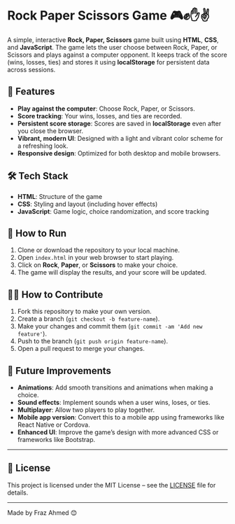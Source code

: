 # Rock Paper Scissors Game 🎮✊✋✌️

A simple, interactive **Rock, Paper, Scissors** game built using **HTML**, **CSS**, and **JavaScript**. The game lets the user choose between Rock, Paper, or Scissors and plays against a computer opponent. It keeps track of the score (wins, losses, ties) and stores it using **localStorage** for persistent data across sessions.

## 🌟 Features

- **Play against the computer**: Choose Rock, Paper, or Scissors.
- **Score tracking**: Your wins, losses, and ties are recorded.
- **Persistent score storage**: Scores are saved in **localStorage** even after you close the browser.
- **Vibrant, modern UI**: Designed with a light and vibrant color scheme for a refreshing look.
- **Responsive design**: Optimized for both desktop and mobile browsers.

## 🛠️ Tech Stack

- **HTML**: Structure of the game
- **CSS**: Styling and layout (including hover effects)
- **JavaScript**: Game logic, choice randomization, and score tracking

## 🚀 How to Run

1. Clone or download the repository to your local machine.
2. Open `index.html` in your web browser to start playing.
3. Click on **Rock**, **Paper**, or **Scissors** to make your choice.
4. The game will display the results, and your score will be updated.

## 🧑‍💻 How to Contribute

1. Fork this repository to make your own version.
2. Create a branch (`git checkout -b feature-name`).
3. Make your changes and commit them (`git commit -am 'Add new feature'`).
4. Push to the branch (`git push origin feature-name`).
5. Open a pull request to merge your changes.

## 📌 Future Improvements

- **Animations**: Add smooth transitions and animations when making a choice.
- **Sound effects**: Implement sounds when a user wins, loses, or ties.
- **Multiplayer**: Allow two players to play together.
- **Mobile app version**: Convert this to a mobile app using frameworks like React Native or Cordova.
- **Enhanced UI**: Improve the game’s design with more advanced CSS or frameworks like Bootstrap.

---

## 📄 License

This project is licensed under the MIT License – see the [LICENSE](LICENSE) file for details.

---

Made by Fraz Ahmed 😊

